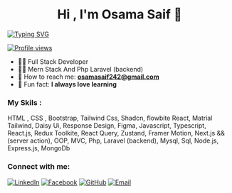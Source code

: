 <div align="center">
    <h1>Hi , I'm Osama Saif 👋</h1>
</div>
    <a href="https://www.linkedin.com/in/osama-saif-29932b295/">
        <img src="https://readme-typing-svg.herokuapp.com?font=Montserrat&weight=800&size=30&pause=1000&color=65F780&width=435&lines=Software+Engineer;Full+Stack+Developer" alt="Typing SVG" />
    </a>

[![Profile views](https://komarev.com/ghpvc/?username=osama78s&color=blue&style=flat-square&label=Profile+Views)](https://github.com/osama78s)

- 🤷‍♂️ Full Stack Developer
- 👨‍💻 Mern Stack And Php Laravel (backend)
- 📩 How to reach me: **osamasaif242@gmail.com**
- 📖 Fun fact: **I always love learning**
### My Skils :
HTML , CSS , Bootstrap, Tailwind Css, Shadcn, flowbite React, Matrial Tailwind, Daisy Ui, Response Design, Figma, 
Javascript, Typescript, React.js, Redux Toolkite, React Query, Zustand, Framer Motion, Next.js  && (server action), 
OOP, MVC, Php, Laravel (backend), Mysql, Sql, Node.js, Express.js, MongoDb

### Connect with me:
[![LinkedIn](https://img.shields.io/badge/LinkedIn-0077B5?style=flat-square&logo=linkedin&logoColor=white)](https://www.linkedin.com/in/osama-saif-29932b295/)
[![Facebook](https://img.shields.io/badge/-Facebook-1877F2?style=flat-square&logo=facebook&logoColor=white)](https://www.facebook.com/osama.saif.416909)
[![GitHub](https://img.shields.io/badge/-GitHub-181717?style=flat-square&logo=github&logoColor=white)](https://github.com/osama-saif-dev)
[![Email](https://img.shields.io/badge/-Email-D14836?style=flat-square&logo=gmail&logoColor=white)](mailto:osamasaif242@gmail.com)

<!--
**osama78s/osama78s** is a ✨ _special_ ✨ repository because its `README.md` (this file) appears on your GitHub profile.

Here are some ideas to get you started:

- 🔭 I’m currently working on ...
- 🌱 I’m currently learning ...
- 👯 I’m looking to collaborate on ...
- 🤔 I’m looking for help with ...
- 💬 Ask me about ...
- 📫 How to reach me: ...
- 😄 Pronouns: ...
- ⚡ Fun fact: ...
-->
